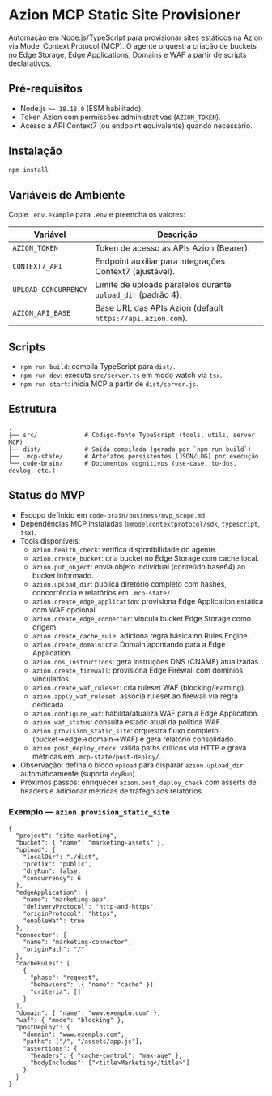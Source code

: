 # Azion MCP Static Site Provisioner

Automação em Node.js/TypeScript para provisionar sites estáticos na Azion via Model Context Protocol (MCP). O agente orquestra criação de buckets no Edge Storage, Edge Applications, Domains e WAF a partir de scripts declarativos.

## Pré-requisitos
- Node.js `>= 18.18.0` (ESM habilitado).
- Token Azion com permissões administrativas (`AZION_TOKEN`).
- Acesso à API Context7 (ou endpoint equivalente) quando necessário.

## Instalação
```bash
npm install
```

## Variáveis de Ambiente
Copie `.env.example` para `.env` e preencha os valores:

| Variável | Descrição |
| --- | --- |
| `AZION_TOKEN` | Token de acesso às APIs Azion (Bearer). |
| `CONTEXT7_API` | Endpoint auxiliar para integrações Context7 (ajustável). |
| `UPLOAD_CONCURRENCY` | Limite de uploads paralelos durante `upload_dir` (padrão 4). |
| `AZION_API_BASE` | Base URL das APIs Azion (default `https://api.azion.com`). |

## Scripts
- `npm run build`: compila TypeScript para `dist/`.
- `npm run dev`: executa `src/server.ts` em modo watch via `tsx`.
- `npm run start`: inicia MCP a partir de `dist/server.js`.

## Estrutura
```
.
├── src/             # Código-fonte TypeScript (tools, utils, server MCP)
├── dist/            # Saída compilada (gerada por `npm run build`)
├── .mcp-state/      # Artefatos persistentes (JSON/LOG) por execução
└── code-brain/      # Documentos cognitivos (use-case, to-dos, devlog, etc.)
```

## Status do MVP
- Escopo definido em `code-brain/business/mvp_scope.md`.
- Dependências MCP instaladas (`@modelcontextprotocol/sdk`, `typescript`, `tsx`).
- Tools disponíveis:
  - `azion.health_check`: verifica disponibilidade do agente.
  - `azion.create_bucket`: cria bucket no Edge Storage com cache local.
  - `azion.put_object`: envia objeto individual (conteúdo base64) ao bucket informado.
  - `azion.upload_dir`: publica diretório completo com hashes, concorrência e relatórios em `.mcp-state/`.
  - `azion.create_edge_application`: provisiona Edge Application estática com WAF opcional.
  - `azion.create_edge_connector`: vincula bucket Edge Storage como origem.
  - `azion.create_cache_rule`: adiciona regra básica no Rules Engine.
  - `azion.create_domain`: cria Domain apontando para a Edge Application.
  - `azion.dns_instructions`: gera instruções DNS (CNAME) atualizadas.
  - `azion.create_firewall`: provisiona Edge Firewall com domínios vinculados.
  - `azion.create_waf_ruleset`: cria ruleset WAF (blocking/learning).
  - `azion.apply_waf_ruleset`: associa ruleset ao firewall via regra dedicada.
  - `azion.configure_waf`: habilita/atualiza WAF para a Edge Application.
  - `azion.waf_status`: consulta estado atual da política WAF.
  - `azion.provision_static_site`: orquestra fluxo completo (bucket→edge→domain→WAF) e gera relatório consolidado.
  - `azion.post_deploy_check`: valida paths críticos via HTTP e grava métricas em `.mcp-state/post-deploy/`.
- Observação: defina o bloco `upload` para disparar `azion.upload_dir` automaticamente (suporta `dryRun`).
- Próximos passos: enriquecer `azion.post_deploy_check` com asserts de headers e adicionar métricas de tráfego aos relatórios.

### Exemplo — `azion.provision_static_site`

```jsonc
{
  "project": "site-marketing",
  "bucket": { "name": "marketing-assets" },
  "upload": {
    "localDir": "./dist",
    "prefix": "public",
    "dryRun": false,
    "concurrency": 6
  },
  "edgeApplication": {
    "name": "marketing-app",
    "deliveryProtocol": "http-and-https",
    "originProtocol": "https",
    "enableWaf": true
  },
  "connector": {
    "name": "marketing-connector",
    "originPath": "/"
  },
  "cacheRules": [
    {
      "phase": "request",
      "behaviors": [{ "name": "cache" }],
      "criteria": []
    }
  ],
  "domain": { "name": "www.exemplo.com" },
  "waf": { "mode": "blocking" },
  "postDeploy": {
    "domain": "www.exemplo.com",
    "paths": ["/", "/assets/app.js"],
    "assertions": {
      "headers": { "cache-control": "max-age" },
      "bodyIncludes": ["<title>Marketing</title>"]
    }
  }
}
```
